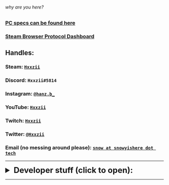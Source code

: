 ###### why are you here?
### [PC specs can be found here](./pcspecs.html)
### [Steam Browser Protocol Dashboard](./sbpd.html)

## Handles: 

### Steam: [`Hxxzii`](https://steamcommunity.com/id/Hxxzii) 
### Discord: `Hxxzii#5814`
### Instagram: [`@hanz.b_`](https://www.instagram.com/hanz.b_/)
### YouTube: [`Hxxzii`](https://www.youtube.com/channel/UCzbPq7pFUYmdnUwYGnA2omg)
### Twitch: [`Hxxzii`](https://www.twitch.tv/Hxxzii)
### Twitter: [`@Hxxzii`](https://mobile.twitter.com/Hxxzii)
### Email (no messing around please): [`snow at snowyishere dot tech`](mailto:snow@snowyishere.tech)

----

<details>
<summary style="font-size: 1.8em">
  <b>Developer stuff (click to open): </b>
</summary>
<p>

<h3> My GitHub (Hxxzii) is available <a href="https://github.com/Hxxzii">right here,</a> and my repositories/projects are found <a href="https://github.com/Hxxzii?tab=repositories">right here</a></h3>
<h3> Gists are found <a href="https://gist.github.com/Hxxzii">here</a> </h3>

<h3> Global MIT License, applied to my gists and most of my projects, found <a href="https://raw.githubusercontent.com/Hxxzii/Hxxzii.github.io/master/globalLicense.md">here</a> </h3>

<h6> other than this website, which is licensed under the WTFPL; warning: explicit, found <a href="https://raw.githubusercontent.com/Hxxzii/Hxxzii.github.io/master/LICENSE"> here</a> </h6>
</p>
</details>

----

<link rel="shortcut icon" type="image/png" href="https://emojipedia-us.s3.dualstack.us-west-1.amazonaws.com/thumbs/240/twitter/236/flag-for-canada_1f1e8-1f1e6.png">
